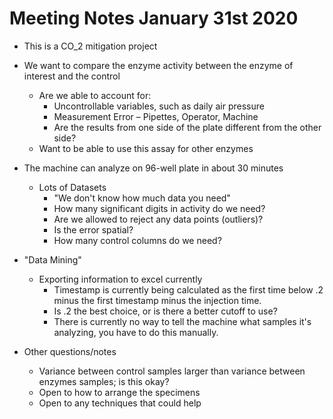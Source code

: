 # Meeting Notes January 31st 2020

* This is a CO_2 mitigation project

* We want to compare the enzyme activity between the enzyme of interest and the control
  + Are we able to account for:
    - Uncontrollable variables, such as daily air pressure
    - Measurement Error – Pipettes, Operator, Machine
    - Are the results from one side of the plate different from the other side?
  + Want to be able to use this assay for other enzymes
  
* The machine can analyze on 96-well plate in about 30 minutes
  + Lots of Datasets
    - "We don't know how much data you need"
    - How many significant digits in activity do we need? 
    - Are we allowed to reject any data points (outliers)?
    - Is the error spatial?
    - How many control columns do we need?
    
* "Data Mining"
  + Exporting information to excel currently
    - Timestamp is currently being calculated as the first time below .2 minus the first timestamp minus the injection time.
    - Is .2 the best choice, or is there a better cutoff to use?
    - There is currently no way to tell the machine what samples it's analyzing, you have to do this manually.
    
* Other questions/notes
  + Variance between control samples larger than variance between enzymes samples; is this okay?
  + Open to how to arrange the specimens
  + Open to any techniques that could help
  